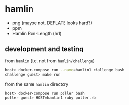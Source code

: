 # hamlin

* png (maybe not, DEFLATE looks hard?)
* ppm
* Hamlin Run-Length (hrl)

## development and testing

from `hamlin` (i.e. not from `hamlin/challenge`)

```sh
host> docker-compose run --name=hamlin1 challenge bash
challenge guest> make run
```

from the same `hamlin` directory

```sh
host> docker-compose run poller bash
poller guest> HOST=hamlin1 ruby poller.rb
```